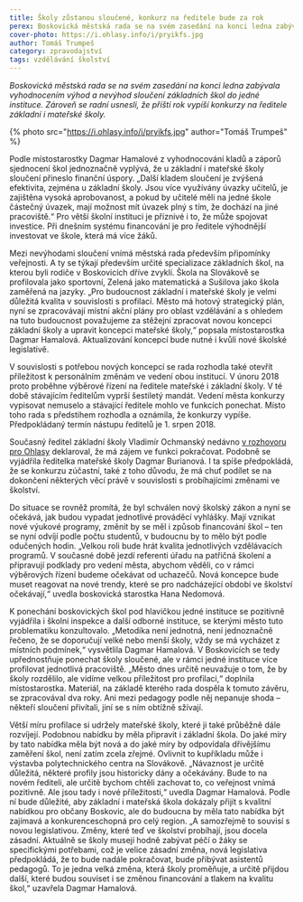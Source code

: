 ```yaml
---
title: Školy zůstanou sloučené, konkurz na ředitele bude za rok
perex: Boskovická městská rada se na svém zasedání na konci ledna zabývala vyhodnocením výhod a nevýhod sloučení základních škol do jedné instituce. K čemu došla?
cover-photo: https://i.ohlasy.info/i/pryikfs.jpg
author: Tomáš Trumpeš
category: zpravodajství
tags: vzdělávání školství
---
```


*Boskovická městská rada se na svém zasedání na konci ledna zabývala vyhodnocením výhod a nevýhod sloučení základních škol do jedné instituce. Zároveň se radní usnesli, že příští rok vypíší konkurzy na ředitele základní i mateřské školy.*

{% photo src="https://i.ohlasy.info/i/pryikfs.jpg" author="Tomáš Trumpeš" %}

Podle místostarostky Dagmar Hamalové z vyhodnocování kladů a záporů sjednocení škol jednoznačně vyplývá, že u základní i mateřské školy sloučení přineslo finanční úspory. „Další kladem sloučení je zvýšená efektivita, zejména u základní školy. Jsou více využívány úvazky učitelů, je zajištěna vysoká aprobovanost, a pokud by učitelé měli na jedné škole částečný úvazek, mají možnost mít úvazek plný s tím, že dochází na jiné pracoviště.“ Pro větší školní instituci je příznivé i to, že může spojovat investice. Při dnešním systému financování je pro ředitele výhodnější investovat ve škole, která má více žáků.

Mezi nevýhodami sloučení vnímá městská rada především připomínky veřejnosti. A ty se týkají především určité specializace základních škol, na kterou byli rodiče v Boskovicích dříve zvyklí. Škola na Slovákově se profilovala jako sportovní, Zelená jako matematická a Sušilova jako škola zaměřená na jazyky. „Pro budoucnost základní i mateřské školy je velmi důležitá kvalita v souvislosti s profilací. Město má hotový strategický plán, nyní se zpracovávají místní akční plány pro oblast vzdělávání a s ohledem na tuto budoucnost považujeme za stěžejní zpracovat novou koncepci základní školy a upravit koncepci mateřské školy,“ popsala místostarostka Dagmar Hamalová. Aktualizování koncepcí bude nutné i kvůli nové školské legislativě.

V souvislosti s potřebou nových koncepcí se rada rozhodla také otevřít příležitost k personálním změnám ve vedení obou institucí. V únoru 2018 proto proběhne výběrové řízení na ředitele mateřské i základní školy. V té době stávajícím ředitelům vyprší šestiletý mandát. Vedení města konkurzy vypisovat nemuselo a stávající ředitele mohlo ve funkcích ponechat. Místo toho rada s předstihem rozhodla a oznámila, že konkurzy vypíše. Předpokládaný termín nástupu ředitelů je 1. srpen 2018.

Současný ředitel základní školy Vladimír Ochmanský nedávno [v rozhovoru pro Ohlasy](http://www.ohlasy.info/clanky/2017/01/rozhovor-ochmansky.html) deklaroval, že má zájem ve funkci pokračovat. Podobně se vyjádřila ředitelka mateřské školy Dagmar Burianová. I ta spíše předpokládá, že se konkurzu zúčastní, také z toho důvodu, že má chuť podílet se na dokončení některých věcí právě v souvislosti s probíhajícími změnami ve školství.

Do situace se rovněž promítá, že byl schválen nový školský zákon a nyní se očekává, jak budou vypadat jednotlivé prováděcí vyhlášky. Mají vznikat nové výukové programy, změnit by se měl i způsob financování škol – ten se nyní odvíjí podle počtu studentů, v budoucnu by to mělo být podle odučených hodin. „Velkou roli bude hrát kvalita jednotlivých vzdělávacích programů. V současné době jezdí referenti úřadu na patřičná školení a připravují podklady pro vedení města, abychom věděli, co v rámci výběrových řízení budeme očekávat od uchazečů. Nová koncepce bude muset reagovat na nové trendy, které se pro nadcházející období ve školství očekávají,“ uvedla boskovická starostka Hana Nedomová.

K ponechání boskovických škol pod hlavičkou jedné instituce se pozitivně vyjádřila i školní inspekce a další odborné instituce, se kterými město tuto problematiku konzultovalo. „Metodika není jednotná, není jednoznačně řečeno, že se doporučují velké nebo menší školy, vždy se má vycházet z místních podmínek,“ vysvětlila Dagmar Hamalová. V Boskovicích se tedy upřednostňuje ponechat školy sloučené, ale v rámci jedné instituce více profilovat jednotlivá pracoviště. „Město dnes určitě neuvažuje o tom, že by školy rozdělilo, ale vidíme velkou příležitost pro profilaci,“ doplnila místostarostka. Materiál, na základě kterého rada dospěla k tomuto závěru, se zpracovával dva roky. Ani mezi pedagogy podle něj nepanuje shoda – někteří sloučení přivítali, jiní se s ním obtížně sžívají.

Větší míru profilace si udržely mateřské školy, které ji také průběžně dále rozvíjejí. Podobnou nabídku by měla připravit i základní škola. Do jaké míry by tato nabídka měla být nová a do jaké míry by odpovídala dřívějšímu zaměření škol, není zatím zcela zřejmé. Ovlivnit to kupříkladu může i výstavba polytechnického centra na Slovákově. „Návaznost je určitě důležitá, některé profily jsou historicky dány a očekávány. Bude to na novém řediteli, ale určitě bychom chtěli zachovat to, co veřejnost vnímá pozitivně. Ale jsou tady i nové příležitosti,“ uvedla Dagmar Hamalová. Podle ní bude důležité, aby základní i mateřská škola dokázaly přijít s kvalitní nabídkou pro občany Boskovic, ale do budoucna by měla tato nabídka být zajímavá a konkurenceschopná pro celý region. „A samozřejmě to souvisí s novou legislativou. Změny, které teď ve školství probíhají, jsou docela zásadní. Aktuálně se školy musejí hodně zabývat péčí o žáky se specifickými potřebami, což je velice zásadní změna, nová legislativa předpokládá, že to bude nadále pokračovat, bude přibývat asistentů pedagogů. To je jedna velká změna, která školy proměňuje, a určitě přijdou další, které budou souviset i se změnou financování a tlakem na kvalitu škol,“ uzavřela Dagmar Hamalová.
